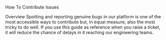 How To Contribute Issues

Overview
Spotting and reporting genuine bugs in our platform is one of the most accessible ways to contribute but, in equal measure, also the most tricky to do well. If you use this guide as reference when you raise a ticket, it will reduce the chance of delays in it reaching our engineering teams.